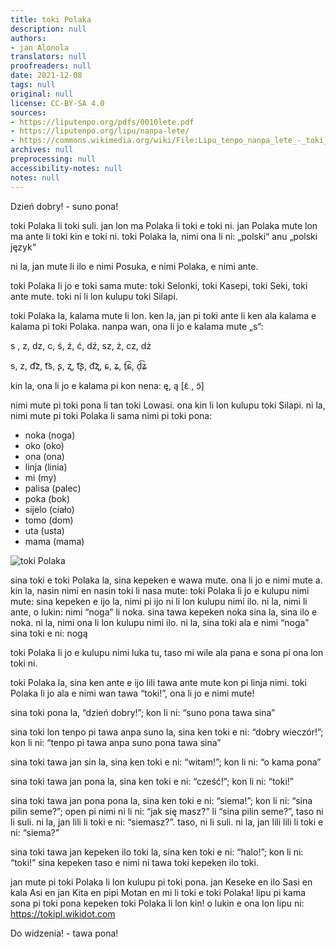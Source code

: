 ```yaml
---
title: toki Polaka
description: null
authors:
- jan Alonola
translators: null
proofreaders: null
date: 2021-12-08
tags: null
original: null
license: CC-BY-SA 4.0
sources:
- https://liputenpo.org/pdfs/0010lete.pdf
- https://liputenpo.org/lipu/nanpa-lete/
- https://commons.wikimedia.org/wiki/File:Lipu_tenpo_nanpa_lete_-_toki_Polaka.png
archives: null
preprocessing: null
accessibility-notes: null
notes: null
---
```


Dzień dobry! - suno pona!

toki Polaka li toki suli. jan lon ma Polaka li toki e toki ni. jan Polaka mute lon ma ante li toki kin e toki ni. toki Polaka la, nimi ona li ni: „polski“ anu „polski język“

ni la, jan mute li ilo e nimi Posuka, e nimi Polaka, e nimi ante.

toki Polaka li jo e toki sama mute: toki Selonki, toki Kasepi, toki Seki, toki ante mute. toki ni li lon kulupu toki Silapi.

toki Polaka la, kalama mute li lon. ken la, jan pi toki ante li ken ala kalama e kalama pi toki Polaka. nanpa wan, ona li jo e kalama mute „s“:

s , z, dz, c, ś, ź, ć, dź, sz, ż, cz, dż

s, z, d͡z, t͡s, ʂ, ʐ, t͡ʂ, d͡ʐ, ɕ, ʑ, t̠͡ɕ, d̠͡ʑ

kin la, ona li jo e kalama pi kon nena: ę, ą [ɛ̃ , ɔ̃]

nimi mute pi toki pona li tan toki Lowasi. ona kin li lon kulupu toki Silapi. ni la, nimi mute pi toki Polaka li sama nimi pi toki pona:

- noka (noga)
- oko (oko)
- ona (ona)
- linja (linia)
- mi (my)
- palisa (palec)
- poka (bok)
- sijelo (ciało)
- tomo (dom)
- uta (usta)
- mama (mama)

![toki Polaka](https://upload.wikimedia.org/wikipedia/commons/8/8c/Lipu_tenpo_nanpa_lete_-_toki_Polaka.png)

sina toki e toki Polaka la, sina kepeken e wawa mute. ona li jo e nimi mute a. kin la, nasin nimi en nasin toki li nasa mute: toki Polaka li jo e kulupu nimi mute: sina kepeken e ijo la, nimi pi ijo ni li lon kulupu nimi ilo. ni la, nimi li ante, o lukin: nimi “noga” li noka. sina tawa kepeken noka sina la, sina ilo e noka. ni la, nimi ona li lon kulupu nimi ilo. ni la, sina toki ala e nimi “noga” sina toki e ni: nogą

toki Polaka li jo e kulupu nimi luka tu, taso mi wile ala pana e sona pi ona lon toki ni.

toki Polaka la, sina ken ante e ijo lili tawa ante mute kon pi linja nimi. toki Polaka li jo ala e nimi wan tawa “toki!”, ona li jo e nimi mute!

sina toki pona la, “dzień dobry!”; kon li ni: “suno pona tawa sina”

sina toki lon tenpo pi tawa anpa suno la, sina ken toki e ni: “dobry wieczór!”; kon li ni: “tenpo pi tawa anpa suno pona tawa sina”

sina toki tawa jan sin la, sina ken toki e ni: “witam!”; kon li ni: “o kama pona”

sina toki tawa jan pona la, sina ken toki e ni: “cześć!”; kon li ni: “toki!”

sina toki tawa jan pona pona la, sina ken toki e ni: “siema!”; kon li ni: “sina pilin seme?”; open pi nimi ni li ni: “jak się masz?” li “sina pilin seme?”, taso ni li suli. ni la, jan lili li toki e ni: “siemasz?”. taso, ni li suli. ni la, jan lili lili li toki e ni: “siema?”

sina toki tawa jan kepeken ilo toki la, sina ken toki e ni: “halo!”; kon li ni: “toki!” sina kepeken taso e nimi ni tawa toki kepeken ilo toki.

jan mute pi toki Polaka li lon kulupu pi toki pona. jan Keseke en ilo Sasi en kala Asi en jan Kita en pipi Motan en mi li toki e toki Polaka! lipu pi kama sona pi toki pona kepeken toki Polaka li lon kin! o lukin e ona lon lipu ni: https://tokipl.wikidot.com

Do widzenia! - tawa pona!